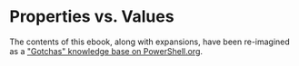# Properties vs. Values

The contents of this ebook, along with expansions, have been re-imagined as a ["Gotchas" knowledge base on PowerShell.org](http://powershell.org/wp/gotchas/).
